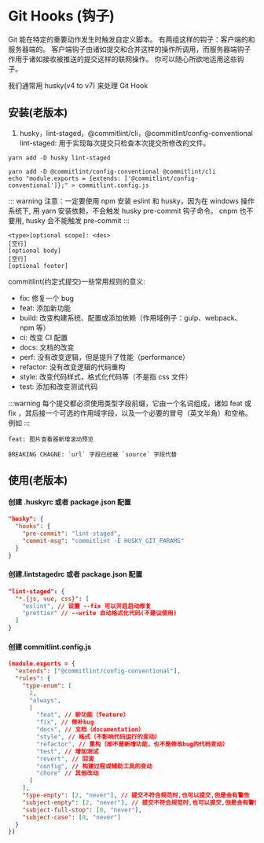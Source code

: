 # Git Hooks (钩子)

Git 能在特定的重要动作发生时触发自定义脚本。 有两组这样的钩子：客户端的和服务器端的。 客户端钩子由诸如提交和合并这样的操作所调用，而服务器端钩子作用于诸如接收被推送的提交这样的联网操作。 你可以随心所欲地运用这些钩子。

我们通常用 husky(v4 to v7) 来处理 Git Hook

## 安装(老版本)

1. husky，lint-staged，@commitlint/cli，@commitlint/config-conventional
   lint-staged: 用于实现每次提交只检查本次提交所修改的文件。

```
yarn add -D husky lint-staged

yarn add -D @commitlint/config-conventional @commitlint/cli
echo "module.exports = {extends: ['@commitlint/config-conventional']};" > commitlint.config.js
```

::: warning
注意：一定要使用 npm 安装 eslint 和 husky，因为在 windows 操作系统下, 用 yarn 安装依赖，不会触发 husky pre-commit 钩子命令。
cnpm 也不要用, husky 会不能触发 pre-commit
:::

```
<type>[optional scope]: <des>
[空行]
[optional body]
[空行]
[optional footer]
```

commitlint(约定式提交)一些常用规则的意义:

- fix: 修复一个 bug
- feat: 添加新功能
- build: 改变构建系统、配置或添加依赖（作用域例子：gulp、webpack、npm 等）
- ci: 改变 CI 配置
- docs: 文档的改变
- perf: 没有改变逻辑，但是提升了性能（performance）
- refactor: 没有改变逻辑的代码重构
- style: 改变代码样式，格式化代码等（不是指 css 文件）
- test: 添加和改变测试代码

:::warning
每个提交都必须使用类型字段前缀，它由一个名词组成，诸如 feat 或 fix ，其后接一个可选的作用域字段，以及一个必要的冒号（英文半角）和空格。例如
:::

```
feat: 图片查看器新增滚动预览

BREAKING CHAGNE: `url` 字段已经被 `source` 字段代替
```

## 使用(老版本)

#### 创建 .huskyrc 或者 package.json 配置

```json
"husky": {
  "hooks": {
    "pre-commit": "lint-staged",
    "commit-msg": "commitlint -E HUSKY_GIT_PARAMS"
  }
}
```

#### 创建.lintstagedrc 或者 package.json 配置

```json
"lint-staged": {
  "*.{js, vue, css}": [
    "eslint", // 设置 --fix 可以开启启动修复
    "prettier" // --write 自动格式化代码(不建议使用)
  ]
}
```

#### 创建 commitlint.config.js

```json
(module.exports = {
  "extends": ["@commitlint/config-conventional"],
  "rules": {
    "type-enum": [
      2,
      "always",
      [
        "feat", // 新功能（feature）
        "fix", // 修补bug
        "docs", // 文档（documentation）
        "style", // 格式（不影响代码运行的变动）
        "refactor", // 重构（即不是新增功能，也不是修改bug的代码变动）
        "test", // 增加测试
        "revert", // 回滚
        "config", // 构建过程或辅助工具的变动
        "chore" // 其他改动
      ]
    ],
    "type-empty": [2, "never"], // 提交不符合规范时,也可以提交,但是会有警告
    "subject-empty": [2, "never"], // 提交不符合规范时,也可以提交,但是会有警告
    "subject-full-stop": [0, "never"],
    "subject-case": [0, "never"]
  }
})
```



